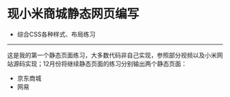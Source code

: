 # 现小米商城静态网页编写
- 综合CSS各种样式、布局练习
---
这是我的第一个静态页面练习，大多数代码非自己实现，参照部分视频以及小米网站源码实现；12月份将继续静态页面的练习分别输出两个静态页面：<br>
- 京东商城
- 网易
